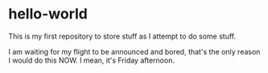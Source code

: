 # hello-world
This is my first repository to store stuff as I attempt to do some stuff.

I am waiting for my flight to be announced and bored, that's the only reason I would do this NOW. I mean, it's Friday afternoon.
